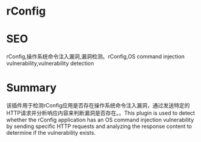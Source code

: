 # rConfig
# SEO
rConfig,操作系统命令注入漏洞,漏洞检测。rConfig,OS command injection vulnerability,vulnerability detection
# Summary
该插件用于检测rConfig应用是否存在操作系统命令注入漏洞，通过发送特定的HTTP请求并分析响应内容来判断漏洞是否存在。。This plugin is used to detect whether the rConfig application has an OS command injection vulnerability by sending specific HTTP requests and analyzing the response content to determine if the vulnerability exists.
